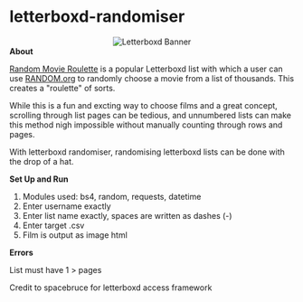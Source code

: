 # letterboxd-randomiser
<center><img src="http://ajra.es/wp-content/uploads/Letterboxd_logo.png" alt="Letterboxd Banner"></center>
<b>About</b> 
<p><a href="https://letterboxd.com/tobiasandersen2/list/random-movie-roulette/">Random Movie Roulette</a> is a popular Letterboxd list with which a user can use <a href="random.org">RANDOM.org</a> to randomly choose a movie from a list of thousands. This creates a "roulette" of sorts.</p>

While this is a fun and excting way to choose films and a great concept, scrolling through list pages can be tedious, and unnumbered lists can make this method nigh impossible without manually counting through rows and pages. 

With letterboxd randomiser, randomising letterboxd lists can be done with the drop of a hat. 

<b>Set Up and Run</b>
1. Modules used: bs4, random, requests, datetime
2. Enter username exactly
3. Enter list name exactly, spaces are written as dashes (-)
4. Enter target .csv
5. Film is output as image html

<b> Errors </b>
<p>List must have 1 > pages</p>

<p>Credit to spacebruce for letterboxd access framework</p>
